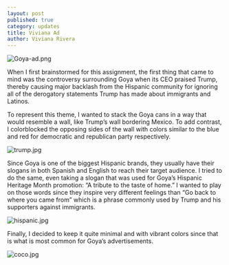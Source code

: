 ```yaml
---
layout: post
published: true
category: updates
title: Viviana Ad
author: Viviana Rivera
---
```

![Goya-ad.png]({{site.baseurl}}/assets/Goya-ad.png)

When I first brainstormed for this assignment, the first thing that came to mind was the controversy surrounding Goya when its CEO praised Trump, thereby causing major backlash from the Hispanic community for ignoring all of the derogatory statements Trump has made about immigrants and Latinos.

To represent this theme, I wanted to stack the Goya cans in a way that would resemble a wall, like Trump’s wall bordering Mexico. To add contrast, I colorblocked the opposing sides of the wall with colors similar to the blue and red for democratic and republican party respectively. 

![trump.jpg]({{site.baseurl}}/assets/trump.jpg)

Since Goya is one of the biggest Hispanic brands, they usually have their slogans in both Spanish and English to reach their target audience. I tried to do the same, even taking a slogan that was used for Goya’s Hispanic Heritage Month promotion: “A tribute to the taste of home.” I wanted to play on those words since they inspire very different feelings than “Go back to where you came from” which is a phrase commonly used by Trump and his supporters against immigrants. 

![hispanic.jpg]({{site.baseurl}}/assets/hispanic.jpg)

Finally, I decided to keep it quite minimal and with vibrant colors since that is what is most common for Goya’s advertisements.

![coco.jpg]({{site.baseurl}}/assets/coco.jpg)
